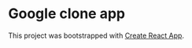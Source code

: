 # Google clone app

This project was bootstrapped with [Create React App](https://github.com/facebook/create-react-app).

